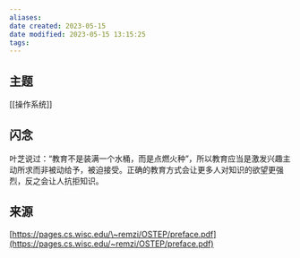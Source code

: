 ```yaml
---
aliases: 
date created: 2023-05-15
date modified: 2023-05-15 13:15:25
tags: 
---
```

## 主题
[[操作系统]]

## 闪念
叶芝说过：“教育不是装满一个水桶，而是点燃火种”，所以教育应当是激发兴趣主动所求而非被动给予，被迫接受。正确的教育方式会让更多人对知识的欲望更强烈，反之会让人抗拒知识。

## 来源
[https://pages.cs.wisc.edu/\~remzi/OSTEP/preface.pdf](https://pages.cs.wisc.edu/~remzi/OSTEP/preface.pdf)
